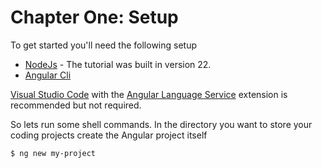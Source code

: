 # Chapter One: Setup

To get started you'll need the following setup

* [NodeJs](https://nodejs.org/) - The tutorial was built in version 22.
* [Angular Cli](https://angular.dev/tools/cli)

[Visual Studio Code](https://code.visualstudio.com/) with the [Angular Language Service](https://marketplace.visualstudio.com/items?itemName=Angular.ng-template) extension is recommended but not required.

So lets run some shell commands. In the directory you want to store your coding projects create the Angular project itself

```bash
$ ng new my-project
```
